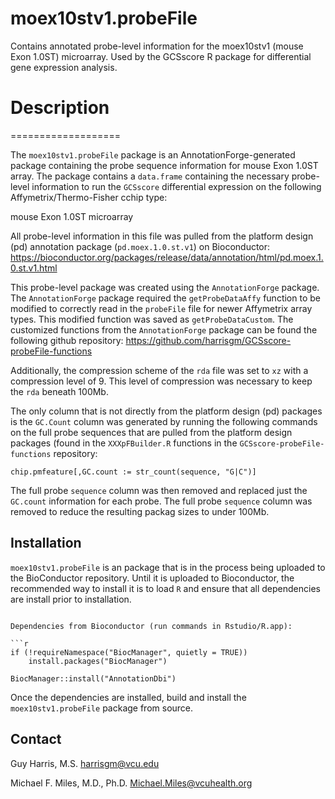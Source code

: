 # moex10stv1.probeFile
Contains annotated probe-level information for the moex10stv1 (mouse Exon 1.0ST) microarray.  Used by the GCSscore R package for differential gene expression analysis.

# Description
===================

The `moex10stv1.probeFile` package is an AnnotationForge-generated package containing the probe sequence information for mouse Exon 1.0ST array.  The package contains a `data.frame` containing the necessary probe-level information to run the `GCSscore` differential expression on the following Affymetrix/Thermo-Fisher cchip type:  

mouse Exon 1.0ST microarray

All probe-level information in this file was pulled from the platform design (pd) annotation package (`pd.moex.1.0.st.v1`) on Bioconductor: https://bioconductor.org/packages/release/data/annotation/html/pd.moex.1.0.st.v1.html

This probe-level package was created using the `AnnotationForge` package.  The `AnnotationForge` package required the `getProbeDataAffy` function to be modified to correctly read in the `probeFile` file for newer Affymetrix array types.  This modified function was saved as `getProbeDataCustom`.  The customized functions from the `AnnotationForge` package can be found the following github repository: https://github.com/harrisgm/GCSscore-probeFile-functions

Additionally, the compression scheme of the `rda` file was set to `xz` with a compression level of 9.  This level of compression was necessary to keep the `rda` beneath 100Mb.  

The only column that is not directly from the platform design (pd) packages is the `GC.Count` column was generated by running the following commands on the full probe sequences that are pulled from the platform design packages (found in the `XXXpFBuilder.R` functions in the `GCSscore-probeFile-functions` repository:

```
chip.pmfeature[,GC.count := str_count(sequence, "G|C")]
```

The full probe `sequence` column was then removed and replaced just the `GC.count` information for each probe.  The full probe `sequence` column was removed to reduce the resulting packag sizes to under 100Mb.

Installation
------------

`moex10stv1.probeFile` is an package that is in the process being uploaded to the BioConductor repository. Until it is uploaded to Bioconductor, the recommended way to install it is to load `R` and ensure that all dependencies are install prior to installation.
```

Dependencies from Bioconductor (run commands in Rstudio/R.app):

```r
if (!requireNamespace("BiocManager", quietly = TRUE))
    install.packages("BiocManager")
    
BiocManager::install("AnnotationDbi")
```

Once the dependencies are installed, build and install the `moex10stv1.probeFile` package from source.

Contact
-------

Guy Harris, M.S.
<harrisgm@vcu.edu>

Michael F. Miles, M.D., Ph.D.
<Michael.Miles@vcuhealth.org>

[1]: https://github.com/harrisgm/GCSscore
